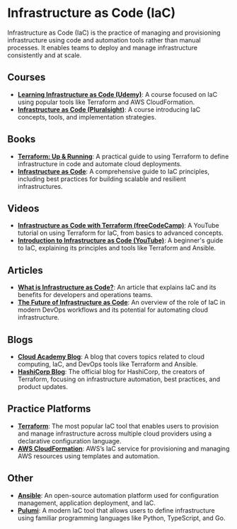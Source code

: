 # Infrastructure as Code (IaC)
Infrastructure as Code (IaC) is the practice of managing and provisioning infrastructure using code and automation tools rather than manual processes. It enables teams to deploy and manage infrastructure consistently and at scale.

## Courses
- **[Learning Infrastructure as Code (Udemy)](https://www.udemy.com/course/learning-infrastructure-as-code/)**: A course focused on IaC using popular tools like Terraform and AWS CloudFormation.
- **[Infrastructure as Code (Pluralsight)](https://www.pluralsight.com/courses/infrastructure-as-code-iac-introduction)**: A course introducing IaC concepts, tools, and implementation strategies.

## Books
- **[Terraform: Up & Running](https://www.amazon.com/Terraform-Up-Running-Authoritative-Modern/dp/1492046906)**: A practical guide to using Terraform to define infrastructure in code and automate cloud deployments.
- **[Infrastructure as Code](https://www.amazon.com/Infrastructure-Code-Managing-Cloud-Native/dp/1492046906)**: A comprehensive guide to IaC principles, including best practices for building scalable and resilient infrastructures.

## Videos
- **[Infrastructure as Code with Terraform (freeCodeCamp)](https://www.youtube.com/watch?v=7xngfj6ONv0)**: A YouTube tutorial on using Terraform for IaC, from basics to advanced concepts.
- **[Introduction to Infrastructure as Code (YouTube)](https://www.youtube.com/watch?v=8mGxQkRLk0I)**: A beginner's guide to IaC, explaining its principles and tools like Terraform and Ansible.

## Articles
- **[What is Infrastructure as Code?](https://www.redhat.com/en/topics/automation/what-is-infrastructure-as-code)**: An article that explains IaC and its benefits for developers and operations teams.
- **[The Future of Infrastructure as Code](https://www.terraform.io/learn)**: An overview of the role of IaC in modern DevOps workflows and its potential for automating cloud infrastructure.

## Blogs
- **[Cloud Academy Blog](https://cloudacademy.com/blog/)**: A blog that covers topics related to cloud computing, IaC, and DevOps tools like Terraform and Ansible.
- **[HashiCorp Blog](https://www.hashicorp.com/blog/)**: The official blog for HashiCorp, the creators of Terraform, focusing on infrastructure automation, best practices, and product updates.

## Practice Platforms
- **[Terraform](https://www.terraform.io/)**: The most popular IaC tool that enables users to provision and manage infrastructure across multiple cloud providers using a declarative configuration language.
- **[AWS CloudFormation](https://aws.amazon.com/cloudformation/)**: AWS’s IaC service for provisioning and managing AWS resources using templates and automation.

## Other
- **[Ansible](https://www.ansible.com/)**: An open-source automation platform used for configuration management, application deployment, and IaC.
- **[Pulumi](https://www.pulumi.com/)**: A modern IaC tool that allows users to define infrastructure using familiar programming languages like Python, TypeScript, and Go.
